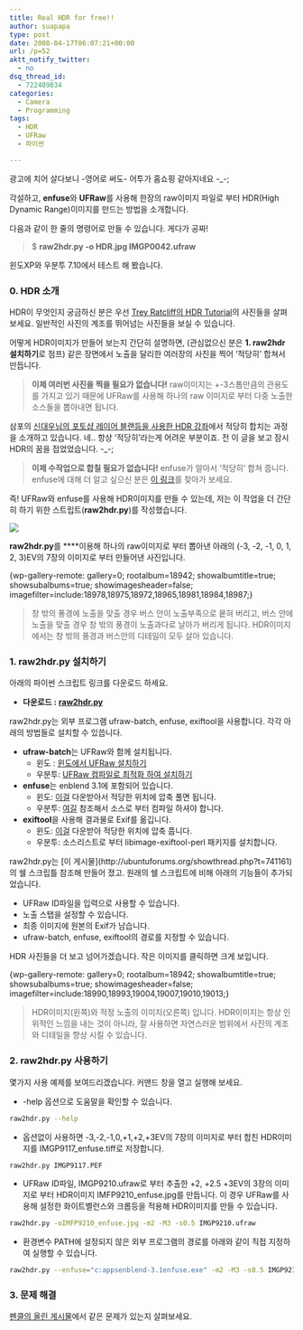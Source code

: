 ```yaml
---
title: Real HDR for free!!
author: suapapa
type: post
date: 2008-04-17T06:07:21+00:00
url: /p=52
aktt_notify_twitter:
  - no
dsq_thread_id:
  - 722489834
categories:
  - Camera
  - Programming
tags:
  - HDR
  - UFRaw
  - 파이썬

---
```

광고에 치어 살다보니 -영어로 써도- 어투가 홈쇼핑 같아지네요 -_-;

각설하고, **enfuse**와 **UFRaw**를 사용해 한장의 raw이미지 파일로 부터 HDR(High Dynamic Range)이미지를 만드는 방법을 소개합니다.

다음과 같이 한 줄의 명령어로 만들 수 있습니다. 게다가 공짜!

> $ **raw2hdr.py -o HDR.jpg IMGP0042.ufraw**

윈도XP와 우분투 7.10에서 테스트 해 봤습니다.



### 0. HDR 소개

HDR이 무엇인지 궁금하신 분은 우선 [Trey Ratcliff의 HDR Tutorial](http://stuckincustoms.com/2006/06/06/548/)의 사진들을 살펴 보세요. 일반적인 사진의 계조를 뛰어넘는 사진들을 보실 수 있습니다.

어떻게 HDR이미지가 만들어 보는지 간단히 설명하면, (관심없으신 분은 **1. raw2hdr 설치하기**로 점프) 같은 장면에서 노출을 달리한 여러장의 사진을 찍어 &#8216;적당히&#8217; 합쳐서 만듭니다.

> **이제 여러번 사진을 찍을 필요가 없습니다!** raw이미지는 +-3스톱만큼의 관용도를 가지고 있기 때문에 UFRaw를 사용해 하나의 raw 이미지로 부터 다중 노출한 소스들을 뽑아내면 됩니다.

삼포의 [신대우님의 포토샵 레이어 블랜등을 사용한 HDR 강좌](http://www.ssdslr.com/bbs/zboard.php?id=blecture&#038;page=1&#038;sn1=&#038;divpage=1&#038;sn=off&#038;ss=on&#038;sc=on&#038;keyword=HDR&#038;select_arrange=headnum&#038;desc=asc&#038;no=431)에서 적당히 합치는 과정을 소개하고 있습니다. 네.. 항상 &#8216;적당히&#8217;라는게 어려운 부분이죠. 전 이 글을 보고 잠시 HDR의 꿈을 접었었습니다. -_-;

> **이제 수작업으로 합칠 필요가 없습니다!** enfuse가 알아서 &#8216;적당히&#8217; 합쳐 줍니다. enfuse에 대해 더 알고 싶으신 분은 [이 링크](http://wiki.panotools.org/Enfuse)를 찾아가 보세요.

즉! UFRaw와 enfuse를 사용해 HDR이미지를 만들 수 있는데, 저는 이 작업을 더 간단히 하기 위한 스트립트(**raw2hdr.py**)를 작성했습니다.

![](https://asset.homin.dev/blog/2008/04/imgp9117_enfuse.webp)

**raw2hdr.py**를 ****이용해 하나의 raw이미지로 부터 뽑아낸 아래의 (-3, -2, -1, 0, 1, 2, 3)EV의 7장의 이미지로 부터 만들어낸 사진입니다.

{wp-gallery-remote: gallery=0; rootalbum=18942; showalbumtitle=true; showsubalbums=true; showimagesheader=false; imagefilter=include:18978,18975,18972,18965,18981,18984,18987;}

> 창 밖의 풍경에 노출을 맞출 경우 버스 안이 노출부족으로 뭍혀 버리고, 버스 안에 노출을 맞출 경우 창 밖의 풍경이 노출과다로 날아가 버리게 됩니다. HDR이미지에서는 창 밖의 풍경과 버스안의 디테일이 모두 살아 있습니다.

### 1. raw2hdr.py 설치하기

아래의 파이썬 스크립트 링크를 다운로드 하세요.

  * **다운로드 :** **[raw2hdr.py][1]**

<p align="left">
  raw2hdr.py는 외부 프로그램 ufraw-batch, enfuse, exiftool을 사용합니다. 각각 아래의 방법들로 설치할 수 있씁니다.
</p>

  * **ufraw-batch**는 UFRaw와 함께 설치됩니다. 
      * 윈도 : [윈도에서 UFRaw 설치하기][2]
      * 우분투: [UFRaw 컴파일로 최적화 하여 설치하기](https://homin.dev/blog/p=174)
  * **enfuse**는 enblend 3.1에 포함되어 있습니다. 
      * 윈도: [이걸](http://hugin.panotools.org/testing/enblend/enblend-3.1_win32_pre1.zip) 다운받아서 적당한 위치에 압축 풀면 됩니다.
      * 우분투: [여길](http://wiki.panotools.org/Hugin_Compiling_Ubuntu#Building_Enblend) 참조해서 소스로 부터 컴파일 하셔야 합니다.
  * **exiftool**을 사용해 결과물로 Exif를 옮깁니다. 
      * 윈도: [이걸](http://www.sno.phy.queensu.ca/~phil/exiftool/exiftool-7.24.zip) 다운받아 적당한 위치에 압축 풉니다.
      * 우분투: 소스리스트로 부터 libimage-exiftool-perl 패키지를 설치합니다.

<p align="left">
  raw2hdr.py는 [이 게시물](http://ubuntuforums.org/showthread.php?t=741161)의 쉘 스크립틀 참조해 만들어 졌고. 원래의 쉘 스크립트에 비해 아래의 기능들이 추가되었습니다.
</p>

  * UFRaw ID파일을 입력으로 사용할 수 있습니다.
  * 노출 스탭을 설정할 수 있습니다.
  * 최종 이미지에 원본의 Exif가 남습니다.
  * ufraw-batch, enfuse, exiftool의 경로를 지정할 수 있습니다.

HDR 사진들을 더 보고 넘어가겠습니다. 작은 이미지를 클릭하면 크게 보입니다.

{wp-gallery-remote: gallery=0; rootalbum=18942; showalbumtitle=true; showsubalbums=true; showimagesheader=false; imagefilter=include:18990,18993,19004,19007,19010,19013;}

> <p align="left">
>   HDR이미지(왼쪽)와 적정 노출의 이미지(오른쪽) 입니다. HDR이미지는 항상 인위적인 느낌을 내는 것이 아니라, 잘 사용하면 자연스러운 범위에서 사진의 계조와 디테일을 향상 시킬 수 있습니다.
> </p>

<h3 align="left">
  2. raw2hdr.py 사용하기
</h3>

<p align="left">
  몇가지 사용 예제를 보여드리겠습니다. 커맨드 창을 열고 실행해 보세요.
</p>

  * -help 옵션으로 도움말을 확인할 수 있습니다.

```bash
raw2hdr.py --help
```

  * 옵션없이 사용하면 -3,-2,-1,0,+1,+2,+3EV의 7장의 이미지로 부터 합친 HDR이미지를 IMGP9117_enfuse.tiff로 저장합니다.

```bash
raw2hdr.py IMGP9117.PEF
```

  * UFRaw ID파일, IMGP9210.ufraw로 부터 추출한 +2, +2.5 +3EV의 3장의 이미지로 부터 HDR이미지 IMFP9210_enfuse.jpg를 만듭니다. 이 경우 UFRaw를 사용해 설정한 화이트벨런스와 크롭등을 적용해 HDR이미지를 만들 수 있습니다.

```bash
raw2hdr.py -oIMFP9210_enfuse.jpg -m2 -M3 -s0.5 IMGP9210.ufraw
```

  * 환경변수 PATH에 설정되지 않은 외부 프로그램의 경로를 아래와 같이 직접 지정하여 실행할 수 있습니다.

```bash
raw2hdr.py --enfuse="c:appsenblend-3.1enfuse.exe" -m2 -M3 -s0.5 IMGP9210.PEF
```

### 3. 문제 해결

[펜클의 올린 게시물](http://www.pentaxclub.co.kr/bbs/zboard.php?id=Used&#038;page=1&#038;sn1=&#038;divpage=1&#038;sn=off&#038;ss=on&#038;sc=on&#038;select_arrange=headnum&#038;desc=asc&#038;no=2920)에서 같은 문제가 있는지 살펴보세요.

 [1]: https://homin.dev/svn/OneFiler/raw2hdr.py
 [2]: https://homin.dev/blog/p=164